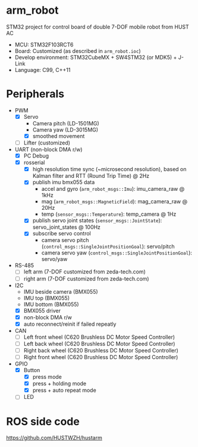 # arm_robot
STM32 project for control board of double 7-DOF mobile robot from HUST AC

- MCU: STM32F103RCT6
- Board: Customized (as described in `arm_robot.ioc`)
- Develop environment: STM32CubeMX + SW4STM32 (or MDK5) + J-Link
- Language: C99, C++11

# Peripherals
- PWM
  - [x] Servo
    - Camera pitch (LD-1501MG)
    - Camera yaw (LD-3015MG)
    - [x] smoothed movement
  - [ ] Lifter (customized)
- UART (non-block DMA r/w)
  - [x] PC Debug
  - [x] rosserial
    - [x] high resolution time sync (~microsecond resolution), based on Kalman filter and RTT (Round Trip Time) @ 2Hz
    - [x] publish imu bmx055 data
      - accel and gyro (`arm_robot_msgs::Imu`): imu_camera_raw @ 1kHz
      - mag (`arm_robot_msgs::MagneticField`): mag_camera_raw @ 20Hz
      - temp (`sensor_msgs::Temperature`): temp_camera @ 1Hz
    - [x] publish servo joint states (`sensor_msgs::JointState`): servo_joint_states @ 100Hz
    - [x] subscribe servo control
      - camera servo pitch (`control_msgs::SingleJointPositionGoal`): servo/pitch
      - camera servo yaw (`control_msgs::SingleJointPositionGoal`): servo/yaw
- RS-485
  - [ ] left arm (7-DOF customized from zeda-tech.com)
  - [ ] right arm (7-DOF customized from zeda-tech.com)
- I2C
  - IMU beside camera (BMX055)
  - IMU top (BMX055)
  - IMU bottom (BMX055)
  - [x] BMX055 driver
  - [x] non-block DMA r/w
  - [x] auto reconnect/reinit if failed repeatly
- CAN
  - [ ] Left front wheel (C620 Brushless DC Motor Speed Controller)
  - [ ] Left back wheel (C620 Brushless DC Motor Speed Controller)
  - [ ] Right back wheel (C620 Brushless DC Motor Speed Controller)
  - [ ] Right front wheel (C620 Brushless DC Motor Speed Controller)
- GPIO
  - [x] Button
    - [x] press mode
    - [x] press + holding mode
    - [x] press + auto repeat mode
  - [ ] LED

# ROS side code

https://github.com/HUSTWZH/hustarm